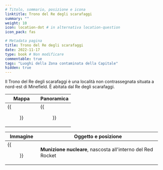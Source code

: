 ```yaml
---
# Titolo, sommario, posizione e icona
linktitle: Trono del Re degli scarafaggi
summary: ""
weight: 10
icon: location-dot # in alternativa location-question
icon_pack: fas

# Metadata pagina
title: Trono del Re degli scarafaggi
date: 2022-11-17
type: book # Non modificare
commentable: true
tags: "Luoghi della Zona contaminata della Capitale"
hidden: true
---
```



Il Trono del Re degli scarafaggi è una località non contrassegnata situata a nord-est di Minefield. È abitata dal Re degli scarafaggi. 

| Mappa                                         | Panoramica                                |
| --------------------------------------------- | ----------------------------------------- |
| {{<figure src="Roach_King_throne_loc.webp">}} | {{<figure src="Roach_King_Throne.webp">}} |

| Immagine                                    | Oggetto e posizione                                         |
| ------------------------------------------- | ----------------------------------------------------------- |
| {{<figure src="Roach_King_treasure.webp">}} | **Munizione nucleare**, nascosta all'interno del Red Rocket |
